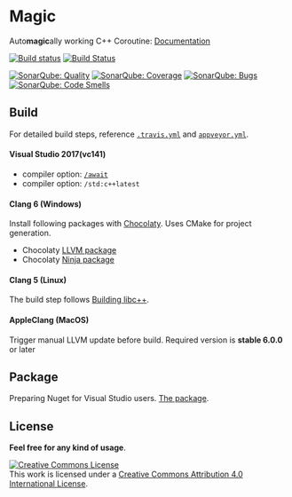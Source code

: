 # Magic
Auto**magic**ally working C++ Coroutine: [Documentation](https://github.com/luncliff/Magic/wiki)

[![Build status](https://ci.appveyor.com/api/projects/status/9eoy07qfxxqghop3?svg=true)](https://ci.appveyor.com/project/luncliff/magic) [![Build Status](https://travis-ci.org/luncliff/Magic.svg)](https://travis-ci.org/luncliff/Magic)


[![SonarQube: Quality](https://sonarcloud.io/api/project_badges/measure?project=luncliff-magic&metric=alert_status)](https://sonarcloud.io/dashboard?id=luncliff-magic)
[![SonarQube: Coverage](https://sonarcloud.io/api/project_badges/measure?project=luncliff-magic&metric=coverage)](https://sonarcloud.io/dashboard?id=luncliff-magic)
[![SonarQube: Bugs](https://sonarcloud.io/api/project_badges/measure?project=luncliff-magic&metric=bugs)](https://sonarcloud.io/dashboard?id=luncliff-magic)
[![SonarQube: Code Smells](https://sonarcloud.io/api/project_badges/measure?project=luncliff-magic&metric=code_smells)](https://sonarcloud.io/dashboard?id=luncliff-magic)

## Build
For detailed build steps, reference [`.travis.yml`](/.travis.yml) and [`appveyor.yml`](/appveyor.yml).

#### Visual Studio 2017(vc141)
  - compiler option: [`/await`](https://blogs.msdn.microsoft.com/vcblog/2015/04/29/more-about-resumable-functions-in-c/) 
  - compiler option: `/std:c++latest`

#### Clang 6 (Windows) 
Install following packages with [Chocolaty](https://chocolatey.org/). Uses CMake for project generation.
  - Chocolaty [LLVM package](https://chocolatey.org/packages/llvm)
  - Chocolaty [Ninja package](https://chocolatey.org/packages/ninja)

#### Clang 5 (Linux)
The build step follows [Building libc++](https://libcxx.llvm.org/docs/BuildingLibcxx.html).

#### AppleClang (MacOS)
Trigger manual LLVM update before build. Required version is **stable 6.0.0** or later

## Package
Preparing Nuget for Visual Studio users. [The package](https://www.nuget.org/packages/CppMagic/).

## License 
**Feel free for any kind of usage**.

<a rel="license" href="http://creativecommons.org/licenses/by/4.0/"><img alt="Creative Commons License" style="border-width:0" src="https://i.creativecommons.org/l/by/4.0/88x31.png" /></a><br />This work is licensed under a <a rel="license" href="http://creativecommons.org/licenses/by/4.0/">Creative Commons Attribution 4.0 International License</a>.

